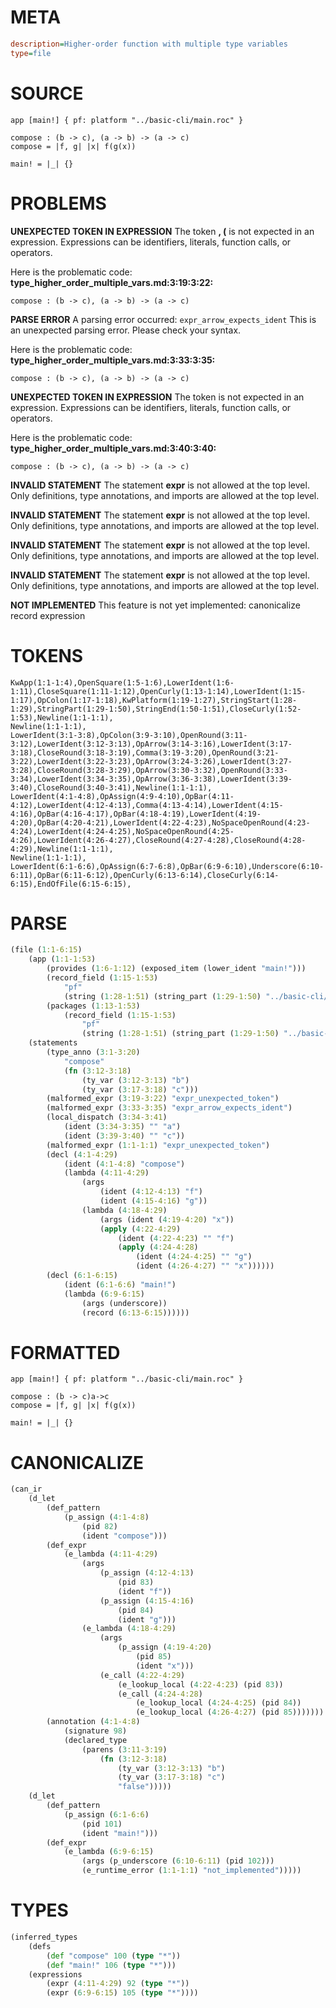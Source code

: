 # META
~~~ini
description=Higher-order function with multiple type variables
type=file
~~~
# SOURCE
~~~roc
app [main!] { pf: platform "../basic-cli/main.roc" }

compose : (b -> c), (a -> b) -> (a -> c)
compose = |f, g| |x| f(g(x))

main! = |_| {}
~~~
# PROBLEMS
**UNEXPECTED TOKEN IN EXPRESSION**
The token **, (** is not expected in an expression.
Expressions can be identifiers, literals, function calls, or operators.

Here is the problematic code:
**type_higher_order_multiple_vars.md:3:19:3:22:**
```roc
compose : (b -> c), (a -> b) -> (a -> c)
```


**PARSE ERROR**
A parsing error occurred: `expr_arrow_expects_ident`
This is an unexpected parsing error. Please check your syntax.

Here is the problematic code:
**type_higher_order_multiple_vars.md:3:33:3:35:**
```roc
compose : (b -> c), (a -> b) -> (a -> c)
```


**UNEXPECTED TOKEN IN EXPRESSION**
The token  is not expected in an expression.
Expressions can be identifiers, literals, function calls, or operators.

Here is the problematic code:
**type_higher_order_multiple_vars.md:3:40:3:40:**
```roc
compose : (b -> c), (a -> b) -> (a -> c)
```


**INVALID STATEMENT**
The statement **expr** is not allowed at the top level.
Only definitions, type annotations, and imports are allowed at the top level.

**INVALID STATEMENT**
The statement **expr** is not allowed at the top level.
Only definitions, type annotations, and imports are allowed at the top level.

**INVALID STATEMENT**
The statement **expr** is not allowed at the top level.
Only definitions, type annotations, and imports are allowed at the top level.

**INVALID STATEMENT**
The statement **expr** is not allowed at the top level.
Only definitions, type annotations, and imports are allowed at the top level.

**NOT IMPLEMENTED**
This feature is not yet implemented: canonicalize record expression

# TOKENS
~~~zig
KwApp(1:1-1:4),OpenSquare(1:5-1:6),LowerIdent(1:6-1:11),CloseSquare(1:11-1:12),OpenCurly(1:13-1:14),LowerIdent(1:15-1:17),OpColon(1:17-1:18),KwPlatform(1:19-1:27),StringStart(1:28-1:29),StringPart(1:29-1:50),StringEnd(1:50-1:51),CloseCurly(1:52-1:53),Newline(1:1-1:1),
Newline(1:1-1:1),
LowerIdent(3:1-3:8),OpColon(3:9-3:10),OpenRound(3:11-3:12),LowerIdent(3:12-3:13),OpArrow(3:14-3:16),LowerIdent(3:17-3:18),CloseRound(3:18-3:19),Comma(3:19-3:20),OpenRound(3:21-3:22),LowerIdent(3:22-3:23),OpArrow(3:24-3:26),LowerIdent(3:27-3:28),CloseRound(3:28-3:29),OpArrow(3:30-3:32),OpenRound(3:33-3:34),LowerIdent(3:34-3:35),OpArrow(3:36-3:38),LowerIdent(3:39-3:40),CloseRound(3:40-3:41),Newline(1:1-1:1),
LowerIdent(4:1-4:8),OpAssign(4:9-4:10),OpBar(4:11-4:12),LowerIdent(4:12-4:13),Comma(4:13-4:14),LowerIdent(4:15-4:16),OpBar(4:16-4:17),OpBar(4:18-4:19),LowerIdent(4:19-4:20),OpBar(4:20-4:21),LowerIdent(4:22-4:23),NoSpaceOpenRound(4:23-4:24),LowerIdent(4:24-4:25),NoSpaceOpenRound(4:25-4:26),LowerIdent(4:26-4:27),CloseRound(4:27-4:28),CloseRound(4:28-4:29),Newline(1:1-1:1),
Newline(1:1-1:1),
LowerIdent(6:1-6:6),OpAssign(6:7-6:8),OpBar(6:9-6:10),Underscore(6:10-6:11),OpBar(6:11-6:12),OpenCurly(6:13-6:14),CloseCurly(6:14-6:15),EndOfFile(6:15-6:15),
~~~
# PARSE
~~~clojure
(file (1:1-6:15)
	(app (1:1-1:53)
		(provides (1:6-1:12) (exposed_item (lower_ident "main!")))
		(record_field (1:15-1:53)
			"pf"
			(string (1:28-1:51) (string_part (1:29-1:50) "../basic-cli/main.roc")))
		(packages (1:13-1:53)
			(record_field (1:15-1:53)
				"pf"
				(string (1:28-1:51) (string_part (1:29-1:50) "../basic-cli/main.roc")))))
	(statements
		(type_anno (3:1-3:20)
			"compose"
			(fn (3:12-3:18)
				(ty_var (3:12-3:13) "b")
				(ty_var (3:17-3:18) "c")))
		(malformed_expr (3:19-3:22) "expr_unexpected_token")
		(malformed_expr (3:33-3:35) "expr_arrow_expects_ident")
		(local_dispatch (3:34-3:41)
			(ident (3:34-3:35) "" "a")
			(ident (3:39-3:40) "" "c"))
		(malformed_expr (1:1-1:1) "expr_unexpected_token")
		(decl (4:1-4:29)
			(ident (4:1-4:8) "compose")
			(lambda (4:11-4:29)
				(args
					(ident (4:12-4:13) "f")
					(ident (4:15-4:16) "g"))
				(lambda (4:18-4:29)
					(args (ident (4:19-4:20) "x"))
					(apply (4:22-4:29)
						(ident (4:22-4:23) "" "f")
						(apply (4:24-4:28)
							(ident (4:24-4:25) "" "g")
							(ident (4:26-4:27) "" "x"))))))
		(decl (6:1-6:15)
			(ident (6:1-6:6) "main!")
			(lambda (6:9-6:15)
				(args (underscore))
				(record (6:13-6:15))))))
~~~
# FORMATTED
~~~roc
app [main!] { pf: platform "../basic-cli/main.roc" }

compose : (b -> c)a->c
compose = |f, g| |x| f(g(x))

main! = |_| {}
~~~
# CANONICALIZE
~~~clojure
(can_ir
	(d_let
		(def_pattern
			(p_assign (4:1-4:8)
				(pid 82)
				(ident "compose")))
		(def_expr
			(e_lambda (4:11-4:29)
				(args
					(p_assign (4:12-4:13)
						(pid 83)
						(ident "f"))
					(p_assign (4:15-4:16)
						(pid 84)
						(ident "g")))
				(e_lambda (4:18-4:29)
					(args
						(p_assign (4:19-4:20)
							(pid 85)
							(ident "x")))
					(e_call (4:22-4:29)
						(e_lookup_local (4:22-4:23) (pid 83))
						(e_call (4:24-4:28)
							(e_lookup_local (4:24-4:25) (pid 84))
							(e_lookup_local (4:26-4:27) (pid 85)))))))
		(annotation (4:1-4:8)
			(signature 98)
			(declared_type
				(parens (3:11-3:19)
					(fn (3:12-3:18)
						(ty_var (3:12-3:13) "b")
						(ty_var (3:17-3:18) "c")
						"false")))))
	(d_let
		(def_pattern
			(p_assign (6:1-6:6)
				(pid 101)
				(ident "main!")))
		(def_expr
			(e_lambda (6:9-6:15)
				(args (p_underscore (6:10-6:11) (pid 102)))
				(e_runtime_error (1:1-1:1) "not_implemented")))))
~~~
# TYPES
~~~clojure
(inferred_types
	(defs
		(def "compose" 100 (type "*"))
		(def "main!" 106 (type "*")))
	(expressions
		(expr (4:11-4:29) 92 (type "*"))
		(expr (6:9-6:15) 105 (type "*"))))
~~~